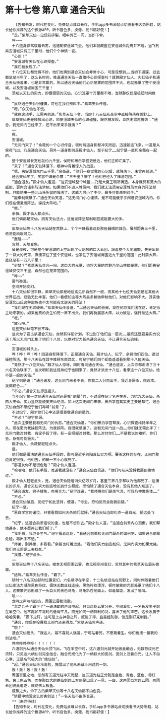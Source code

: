 # 第十七卷 第八章 通合天仙
        【告知书友，时代在变化，免费站点难以长存，手机app多书源站点切换看书大势所趋，站长给你推荐的这个换源APP，听书音色多、换源、找书都好使！】
       “走。”紫草天仙一见信符碎裂，眼中厉芒一闪，当即下令。
       呼~~~
       十八道身影驾驭着云雾，迅速朝安澶城飞去，他们本就藏匿在安澶城外距离并不远，当飞到离安澶城只有三千里时，他们个个神情一变。
       “心识！”
       “安澶城有天仙在心识探查。”
       “我们被发现了。”
       十八位天仙都觉得不妙，他们也猜到通合天仙会非常小心，可是没想到……当初下通牒，过去都足足半年了，这么长时间，难道通合天仙一直维持心识探查吗？就算殿才仙人、火虹仙子和通合天仙换着来，也是非常累的，所以通合天仙他们心识笼罩的范围并不大，也就笼罩了整个安澶城，以及安澶城周围三千里！
       须知以天仙的实力，即便很弱的天仙，心识笼罩十万里都不难，当然那仅仅是极短时间维持。
       “虽然通合天仙很谨慎，可也在我们预料中。”紫草天仙传音。
       “嗯。”众天仙也不慌。
       “就在这动手，无需再前进。”紫草天仙下令，当即十八天仙从高空中直接降落在荒野上。
       紫草天仙更是释放出心识，和安澶城天仙的心识碰撞，既然被发现，自然无需再掩饰：“通合，我无间门已经来了，还不出来束手就擒？”
       ……
       夜。
       安澶城。
       “无间门来了！”余薇的一个心识传音，顿时两道身影都冲天而起，迅速朝这飞来，一道是从侯府飞出，乃是通合天仙，另外一道身影则是殿才仙人。至于纪宁……纪宁是一直和余薇在一起的。
       整个安澶城长宽也就约九千里，侯府和黑白学宫更是近，他们立即汇集了。
       “来了？”通合天仙降落下，眼神中有着惊人的战意。
       “嗯，离安澶城东门三千里。”余薇道，“他们一察觉我的心识后，就降落下，未曾再前进。”
       通合天仙笑了，笑容中满是杀意：“三千里？够了！他们已经入了阵法范围。”
       “通合道友。”殿才仙人连道，“这安澶城整个城邑……乃是大夏王朝所铸造，本身就具有莫大的威能，更内含诸多阵法禁制。如果他们不进入城邑内，我们就无法调用安澶城邑本身的阵法禁制，只能使用一些北山氏所留的阵法了，这威力可小了不少，最多只能牵制对手。”
       “能牵制就够了。”通合天仙笑道，“这无间门小心谨慎，是不可能傻乎乎闯进安澶城内的。你们现在便激发阵法，操控大阵吧。”
       “嗯。”
       余薇、殿才仙人都点头。
       他们俩都是天仙，拥有天仙法力，这催发阵法禁制明显威能要大的多。
       ……
       紫草天仙等十八名天仙站在荒野上，个个平静看着远处那座巍峨的城邑，虽然距离三千里，依旧能肉眼可见。
       “轰隆~~~”
       忽然，天地变色。
       虽是深夜，可是整个安澶城的上空出现了火焰般的巨大云团，跟着整个大地震颤，先是出现了一巨大的光罩，直接罩住了整个安澶城，也罩住了安澶城周围近九千里的范围！此封禁大阵，直径足有一万八千里！
       “封禁？”紫草天仙目光一扫，这巨大的光罩，也将大量的荒野乃至山林都笼罩，他们距离安澶城仅仅三千里，自然也在笼罩范围内。
       “哗~~”
       雾气弥漫。
       空间开始变幻。
       十八天仙却很平静，紫草天仙那是地位高见识自然不一般，而其他十七位天仙更是在其他大世界征战，经验无比丰富。他们一看便知这等大阵最多稍微牵制他们，对他们影响不大。其实像安澶北山氏这种部族也不太可能有太逆天的阵法！
       “我们现在无需硬来。”紫草天仙传音道，“以通合天仙的骄傲，现在他将我们困在这，肯定会主动来袭的。如果他真的贪生怕死一直不出头，我们再施展那大阵，以力破法，强行破这大阵。”
       “嗯。”
       “放心吧。”
       这些天仙丝毫不骄不躁。
       这次为了要击杀通合天仙，自然有详细计划。不过到了他们这一层次……最终还是要靠实力说话！所以无间门汇集了他们十八位，以绝对实力斩杀通合天仙，不让通合天仙逃掉。
       ……
       安澶城的城头上。
       哗！哗！哗！哗！四道身影降落下，正是通合天仙、殿才仙人、纪宁、余薇他们四位。透过操控阵法，那十八天仙在其中难辨东南西北，可纪宁他们四个却能遥遥看到那十八位天仙。
       “竟然才十八位天仙。”殿才仙人惊讶，同时看向通合天仙，“通合道友，上次你都击溃了三十六名天仙联手了，这次明知我这徒弟纪宁也回来了，竟然才派出十八位，看来这十八位天仙，绝不是一般的天仙。”
       纪宁则是道：“通合道友，这无间门来者不善，你我二人分而出手，我近身厮杀，你远攻。我俩联合……”
       “不必。”通合天仙却是摇头。
       当年纪宁第一次见通合天仙时还是喊‘前辈’的，不过现在纪宁名声在外，力抗九大天仙，杀两大天仙，实力显然能媲美天仙绝顶。加上这次无间门来袭，黑白学宫其实更主要是帮忙，通合天仙自然不愿纪宁他们再喊‘前辈’了。
       不过纪宁、殿才他们心中还是很尊敬通合前辈的。
       “不必？”纪宁惊讶。
       “此次主要是我和无间门的仇怨。”通合天仙道，“你们黑白学宫帮我，心识探查维持半年之久，现在更为我操控阵法，为我掠阵。我很就感激了。这和无间门这一战……你们就无需出手了！无间门敢对付我，肯定手段了得。有一定把握对付我。那么对付你们……不是我说的难听，你们去，身死可能极大。”
       殿才仙人、余薇都轻轻点头。
       是。
       他们都是很清楚通合天仙手段的，那可是近乎纯阳真仙实力啊。要杀这样的存在，无间门那边肯定很强。他们去，的确一不小心就死了。
       “那道友你不是很危险？”殿才仙人连道。
       “哈哈哈，他们有手段，难道我就没有？”通合天仙自信道，“他们可从来没将我逼到绝境过。”
       殿才仙人轻轻点头，是，通合天仙隐居消失亿万岁月，甚至三界几乎都以为他都死了，这漫长的岁月，通合天仙实力到底增长到什么程度，恐怕除了通合天仙本身，没有其他人知道了。
       “通合道友，狮子搏兔，亦用全力。”纪宁连道，“我师傅他们是炼气流，可我乃神魔炼体……”
       “不必。”
       通合天仙皱眉，见纪宁如此坚持，便道，“你去，恐怕反而会拖我后腿。”
       纪宁一窒。
       “黑白学宫的诸位，只管看我如何灭杀他们就好。”通合天仙当即化作一道白光，朝远处飞去。
       “纪宁，这通合前辈话说的重，也是不想你去。”殿才仙人道，“这通合前辈内心孤傲，我们帮他甚多，他不愿再让我们帮了。”
       “我明白，我岂会生气。”纪宁看着远处，“看通合前辈和无间门厮杀的如何吧，如果通合前辈危险，再出手不迟。”
       “师弟，别莽撞，多看看。”余薇也盯着远处，“看他们实力到底如何，无间门实力如果太强，我们也无需硬上去找死。”
       “我懂。”纪宁点头。
       ……
       紫草天仙等十八名天仙，根本无视周围云雾，也无视空间变幻，忽然其中的紫草天仙眉头微皱。
       “结阵。”紫草天仙传音，“霸下。”
       顿时十八名天仙顿时位置变幻，六名悬浮在半空，十二名依旧站在荒野上，同时伴随着他们以仙家法力凝聚黑色符纹，很快无数丝线连接，黑色符纹漂浮，顿时蒙蒙的光影笼罩了他们十八人，这蒙蒙光影形成了一头巨大的黑色乌龟，乌龟趴在地面上，仰着脑袋，发出了吼叫。
       吼~~~
       龙吟之声响彻四方，周围云雾都溃散。
       “龙之九子？霸下？”一道清朗的声音响起，只见远处云雾分开，空间凝实，一名长发男子站在半空中，他不再如平常时的低调平凡，而是如同一柄锋利的剑，露出了他的锋芒。这长发男子哈哈笑着，“霸下之阵，这可是上古神兽之阵，威能了得，且最擅防御，倒是刚好克制我。”
       “通合，你现在投靠我无间门还来得及。”紫草天仙冷声道。
       “哦？”
       通合天仙摇头，“我这人，最不喜别人强逼，宁可站着死，不愿跪着生。你们也接一接我的剑法吧。”
       哗哗哗哗哗哗！！！！！！
       六道剑光从通合天仙头顶飞出，飞在半空中时，这六道剑光就开始彼此融合，无数符纹光芒流转，只见这六柄仙剑完全结合，融合而成化为了一柄巨大的宽剑，宽剑上泛着白光，让人不由心寒，正是名气极大的‘绝仙剑’。
       “起。”通合天仙冰冷着脸，施展出了他从未战斗用过的一剑。
       轰！轰！轰！轰！轰！
       周围百里之地，忽然有五道光柱冲天而起，这五道光柱正分别是金色、青色、蓝色、赤红色、黄土色五色，而在那巨大的绝仙剑的上方则是出现了一黑、一白，这两团巨大的云团，两团云团彼此追逐，就仿佛太极鱼。
       威势之大，令下方的紫草天仙等十八名天仙都不由色变。
       “情报中他没这么厉害剑法！”一名天仙不由传音道。
       **（未完待续）
       【告知书友，时代在变化，免费站点难以长存，手机app多书源站点切换看书大势所趋，站长给你推荐的这个换源APP，听书音色多、换源、找书都好使！】